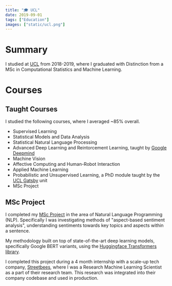 ```yaml
---
title: "🎓 UCL"
date: 2019-09-01
tags: ["Education"]
images: ["static/ucl.png"]
---
```

# Summary
I studied at [UCL](https://ucl.ac.uk) from 2018-2019, where I graduated with Distinction from a MSc in Computational Statistics and Machine Learning.

# Courses
## Taught Courses
I studied the following courses, where I averaged ~85% overall.
* Supervised Learning
* Statistical Models and Data Analysis
* Statistical Natural Language Processing
* Advanced Deep Learning and Reintorcement Learning, taught by [Google Deepmind](https://www.deepmind.com)
* Machine Vision
* Affective Computing and Human-Robot lnteraction
* Applied Machine Learning
* Probabilistic and Unsupervised Learning, a PhD module taught by the [UCL Gatsby](https://www.ucl.ac.uk/gatsby/) unit
* MSc Project

## MSc Project
I completed my [MSc Project](https://www.github.com/RyanJenkinson/MScThesis) in the area of Natural Language Programming (NLP). Specifically I was investigating methods of "aspect-based sentiment analysis", understanding sentiments towards key topics and aspects within a sentence.

My methodology built on top of state-of-the-art deep learning models, specifically Google BERT variants, using the [Huggingface Transformers library](https://www.github.com/huggingface/transformers).

I completed this project during a 4 month internship with a scale-up tech company, [Streetbees](https://www.streetbees.com), where I was a Research Machine Learning Scientist as a part of their research team. This research was integrated into their company codebase and used in production.

